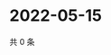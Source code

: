# 2022-05-15

共 0 条

<!-- BEGIN WEIBO -->
<!-- 最后更新时间 Sun May 15 2022 13:18:05 GMT+0800 (China Standard Time) -->

<!-- END WEIBO -->
